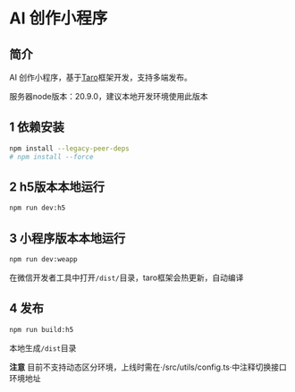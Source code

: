 <!--
 * @Author: liqiu qiuli@sohu-inc.com
 * @Date: 2024-07-01 16:07:03
 * @LastEditors: liqiu qiuli@sohu-inc.com
 * @LastEditTime: 2024-07-31 15:15:27
 * @FilePath: /ai-writer-miniprogram/README.md
 * @Description: 这是默认设置,请设置`customMade`, 打开koroFileHeader查看配置 进行设置: https://github.com/OBKoro1/koro1FileHeader/wiki/%E9%85%8D%E7%BD%AE
-->
# AI 创作小程序

## 简介
AI 创作小程序，基于[Taro](https://docs.taro.zone/en/docs/)框架开发，支持多端发布。

服务器node版本：20.9.0，建议本地开发环境使用此版本

## 1 依赖安装
```bash
npm install --legacy-peer-deps
# npm install --force
```

## 2 h5版本本地运行
```bash
npm run dev:h5
```

## 3 小程序版本本地运行
```bash
npm run dev:weapp
```
在微信开发者工具中打开`/dist/`目录，taro框架会热更新，自动编译

## 4 发布
```bash
npm run build:h5
```
本地生成`/dist`目录

**注意**
目前不支持动态区分环境，上线时需在·/src/utils/config.ts·中注释切换接口环境地址

